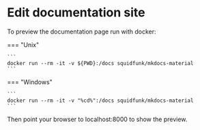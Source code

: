 # Edit documentation site

To preview the documentation page run with docker:

=== "Unix"

    ```
    docker run --rm -it -v ${PWD}:/docs squidfunk/mkdocs-material
    ```

=== "Windows"

    ```
    docker run --rm -it -v "%cd%":/docs squidfunk/mkdocs-material
    ```

Then point your browser to localhost:8000 to show the preview.